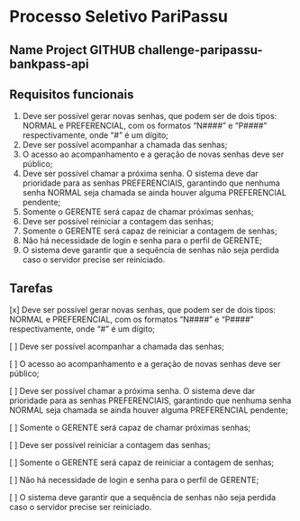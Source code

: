 # Processo Seletivo PariPassu

## Name Project GITHUB challenge-paripassu-bankpass-api

## Requisitos funcionais

1. Deve ser possível gerar novas senhas, que podem ser de dois tipos: NORMAL e PREFERENCIAL, com os formatos “N####” e “P####” respectivamente, onde “#” é um dígito;
2. Deve ser possível acompanhar a chamada das senhas;
3. O acesso ao acompanhamento e a geração de novas senhas deve ser público;
4. Deve ser possível chamar a próxima senha. O sistema deve dar prioridade para as senhas PREFERENCIAIS, garantindo que nenhuma senha NORMAL seja chamada se ainda houver alguma PREFERENCIAL pendente;
5. Somente o GERENTE será capaz de chamar próximas senhas;
6. Deve ser possível reiniciar a contagem das senhas;
7. Somente o GERENTE será capaz de reiniciar a contagem de senhas;
8. Não há necessidade de login e senha para o perfil de GERENTE;
9. O sistema deve garantir que a sequência de senhas não seja perdida caso o servidor precise ser reiniciado.

## Tarefas

[x] Deve ser possível gerar novas senhas, que podem ser de dois tipos: NORMAL e PREFERENCIAL, com os formatos “N####” e “P####” respectivamente, onde “#” é um dígito;

[ ] Deve ser possível acompanhar a chamada das senhas;

[ ] O acesso ao acompanhamento e a geração de novas senhas deve ser público;

[ ] Deve ser possível chamar a próxima senha. O sistema deve dar prioridade para as senhas PREFERENCIAIS, garantindo que nenhuma senha NORMAL seja chamada se ainda houver alguma PREFERENCIAL pendente;

[ ] Somente o GERENTE será capaz de chamar próximas senhas;

[ ] Deve ser possível reiniciar a contagem das senhas;

[ ] Somente o GERENTE será capaz de reiniciar a contagem de senhas;

[ ] Não há necessidade de login e senha para o perfil de GERENTE;

[ ] O sistema deve garantir que a sequência de senhas não seja perdida caso o servidor precise ser reiniciado.
